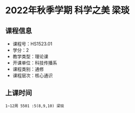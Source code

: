 # 2022年秋季学期 科学之美 梁琰






## 课程信息

- 课程号：HS1523.01
- 学分：2
- 教学类型：理论课
- 开课单位：科技传播系
- 课程类别：通修
- 课程层次：核心通识

## 上课时间

```
1~12周 5501 :5(8,9,10) 梁琰
```

